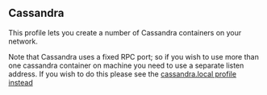 ## Cassandra

This profile lets you create a number of Cassandra containers on your network.

Note that Cassandra uses a fixed RPC port; so if you wish to use more than one cassandra container on machine you need to use a separate listen address. If you wish to do this please see the [cassandra.local profile instead](../cassandra.local.profile)
